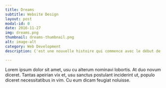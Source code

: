 ```yaml
---
title: Dreams
subtitle: Website Design
layout: post
modal-id: 0
date: 2016-11-27
img: dreams.png
thumbnail: dreams-thumbnail.png
alt: image-alt
category: Web Development
description: C'est une nouvelle histoire qui commence avec le début de l'organisation de cette nouvelle édition 50 ans plus tard.

---
```


Lorem ipsum dolor sit amet, usu cu alterum nominavi lobortis. At duo novum diceret. Tantas apeirian vix et, usu sanctus postulant inciderint ut, populo diceret necessitatibus in vim. Cu eum dicam feugiat noluisse.

